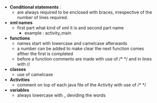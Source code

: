 * __Conditional statements__ : 
    * are always required to be enclosed with braces, irrespective of the number of lines required.
* __xml names__ 
    * first part what kind of xml it is and second part name
        * example : activity_main
* __functions__
    * names start with lowercase and camelcase afterwards
    * a number can be added to make clear the next function comes afther the first is completed
    * before a function comments are made with use of /* */ and in lines with //
* __classes__
  * use of camelcase
* __Activities__
    * comment on top of each java file of the Activity with use of /* */
* __variables__ 
    * always lowercase with _ deviding the words
